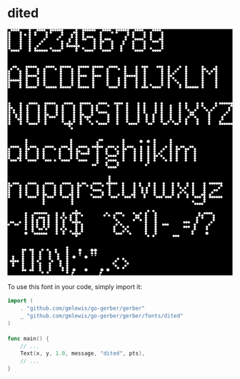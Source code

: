 # dited

![dited](dited.png)

To use this font in your code, simply import it:

```go
import (
	. "github.com/gmlewis/go-gerber/gerber"
	_ "github.com/gmlewis/go-gerber/gerber/fonts/dited"
)

func main() {
	// ...
	Text(x, y, 1.0, message, "dited", pts),
	// ...
}
```
